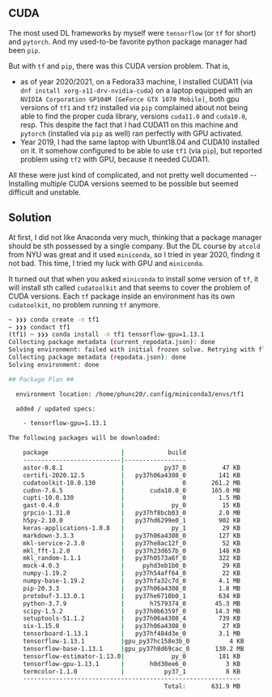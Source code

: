 ## CUDA
The most used DL frameworks by myself were `tensorflow` (or `tf` for short) and `pytorch`. And my used-to-be favorite python package manager had been `pip`.

But with `tf` and `pip`, there was this CUDA version problem. That is,
- as of year 2020/2021, on a Fedora33 machine, I installed CUDA11 (via `dnf install xorg-x11-drv-nvidia-cuda`) on a laptop equipped with an `NVIDIA Corporation GP104M [GeForce GTX 1070 Mobile]`, both gpu versions of `tf1` and `tf2` installed via `pip` complained about not being able to find the proper cuda library, versions `cuda11.0` and `cuda10.0`, resp. This despite the fact that I had CUDA11 on this machine and `pytorch` (installed via `pip` as well) ran perfectly with GPU activated.
- Year 2019, I had the same laptop with Ubunt18.04 and CUDA10 installed on it. It somehow configured to be able to use `tf1` (via `pip`), but reported problem using `tf2` with GPU, because it needed CUDA11.

All these were just kind of complicated, and not pretty well documented -- Installing multiple CUDA versions seemed to be possible but seemed difficult and unstable.

## Solution
At first, I did not like Anaconda very much, thinking that a package manager should be sth possessed by a single company. But the DL course by `atcold` from NYU was great and it used `miniconda`, so I tried in year 2020, finding it not bad. This time, I tried my luck with GPU and `miniconda`.

It turned out that when you asked `miniconda` to install some version of `tf`, it will install sth called `cudatoolkit` and that seems to cover the problem of CUDA versions. Each `tf` package inside an environment has its own `cudatoolkit`, no problem running `tf` anymore.
```bash
~ ❯❯❯ conda create -n tf1
~ ❯❯❯ condact tf1
(tf1) ~ ❯❯❯ conda install -n tf1 tensorflow-gpu=1.13.1
Collecting package metadata (current_repodata.json): done                                                                                                     
Solving environment: failed with initial frozen solve. Retrying with flexible solve.                                                                          
Collecting package metadata (repodata.json): done
Solving environment: done

## Package Plan ##

  environment location: /home/phunc20/.config/miniconda3/envs/tf1

  added / updated specs:

    - tensorflow-gpu=1.13.1

The following packages will be downloaded:

    package                    |            build
    ---------------------------|----------------- 
    astor-0.8.1                |           py37_0          47 KB
    certifi-2020.12.5          |   py37h06a4308_0         141 KB
    cudatoolkit-10.0.130       |                0       261.2 MB
    cudnn-7.6.5                |       cuda10.0_0       165.0 MB
    cupti-10.0.130             |                0         1.5 MB
    gast-0.4.0                 |             py_0          15 KB
    grpcio-1.31.0              |   py37hf8bcb03_0         2.0 MB
    h5py-2.10.0                |   py37hd6299e0_1         902 KB
    keras-applications-1.0.8   |             py_1          29 KB
    markdown-3.3.3             |   py37h06a4308_0         127 KB
    mkl-service-2.3.0          |   py37he8ac12f_0          52 KB
    mkl_fft-1.2.0              |   py37h23d657b_0         148 KB
    mkl_random-1.1.1           |   py37h0573a6f_0         322 KB
    mock-4.0.3                 |     pyhd3eb1b0_0          29 KB
    numpy-1.19.2               |   py37h54aff64_0          22 KB
    numpy-base-1.19.2          |   py37hfa32c7d_0         4.1 MB
    pip-20.3.3                 |   py37h06a4308_0         1.8 MB
    protobuf-3.13.0.1          |   py37he6710b0_1         634 KB
    python-3.7.9               |       h7579374_0        45.3 MB
    scipy-1.5.2                |   py37h0b6359f_0        14.3 MB
    setuptools-51.1.2          |   py37h06a4308_4         739 KB
    six-1.15.0                 |   py37h06a4308_0          27 KB
    tensorboard-1.13.1         |   py37hf484d3e_0         3.1 MB
    tensorflow-1.13.1          |gpu_py37hc158e3b_0           4 KB
    tensorflow-base-1.13.1     |gpu_py37h8d69cac_0       130.2 MB
    tensorflow-estimator-1.13.0|             py_0         181 KB
    tensorflow-gpu-1.13.1      |       h0d30ee6_0           3 KB
    termcolor-1.1.0            |           py37_1           8 KB
    ------------------------------------------------------------
                                           Total:       631.9 MB
```
